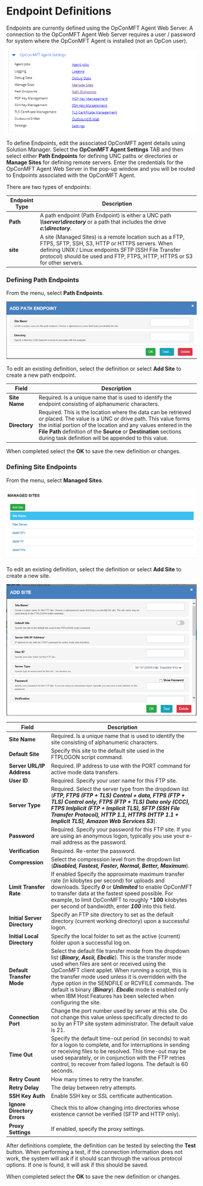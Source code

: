 # Endpoint Definitions
Endpoints are currently defined using the OpConMFT Agent Web Server. A connection to the OpConMFT Agent Web Server requires a user / password for system where the OpConMFT Agent is installed (not an OpCon user).

![OpConMFT Agent Details](../static/img/opconmft-agent-details.png)

To define Endpoints, edit the associated OpConMFT agent details using Solution Manager.
Select the **OpConMFT Agent Settings** TAB and then select either **Path Endpoints** for defining UNC paths or directories or **Manage Sites** for defining remote servers.
Enter the credentials for the OpConMFT Agent Web Server in the pop-up window and you will be routed to Endpoints associated with the OpConMFT Agent. 

There are two types of endpoints:

Endpoint Type | Description
------------- | -----------
**Path**      | A path endpoint (Path Endpoint) is either a UNC path ***\\\\server\\directory*** or a path that includes the drive ***c:\\directory***.
**site**      | A site (Managed Sites) is a remote location such as a FTP, FTPS, SFTP, SSH, S3, HTTP or HTTPS servers. When defining UNIX / Linux endpoints SFTP (SSH File Transfer protocol) should be used and FTP, FTPS, HTTP, HTTPS or S3 for other servers.

### Defining Path Endpoints

From the menu, select **Path Endpoints**.

![Path Endpoints](../static/img/path-endpoint-definition.png)

To edit an existing definition, select the definition or select **Add Site** to create a new path endpoint.

Field                        | Description
---------------------------- | -----------
**Site Name**                | Required. Is a unique name that is used to identify the endpoint consisting of alphanumeric characters. 
**Directory**                | Required. This is the location where the data can be retrieved or placed. The value is a UNC or drive path. This value forms the initial portion of the location and any values entered in the **File Path** definition of the **Source** or **Destination** sections during task definition will be appended to this value. 

When completed select the **OK** to save the new definition or changes.

### Defining Site Endpoints
From the menu, select **Managed Sites**.

![Managed Sites](../static/img/managed-sites.png)

To edit an existing definition, select the definition or select **Add Site** to create a new site.

![Managed Site Definition](../static/img/add-managed-site.png)

Field                        | Description
---------------------------- | -----------
**Site Name**                | Required. Is a unique name that is used to identify the site consisting of alphanumeric characters. 
**Default Site**             | Specify this site to the default site used in the FTPLOGON script command. 
**Server URL/IP Address**    | Required. IP address to use with the PORT command for active mode data transfers. 
**User ID**                  | Required. Specify your user name for this FTP site. 
**Server Type**              | Required. Select the server type from the dropdown list (***FTP, FTPS (FTP + TLS) Control + data, FTPS (FTP + TLS) Control only, FTPS (FTP + TLS) Data only (CCC), FTPS Imlplicit (FTP + Implicit TLS), SFTP (SSH File Transfer Protocol), HTTP 1.1, HTTPS (HTTP 1.1 + Implicit TLS), Amazon Web Services S3***).
**Password**                 | Required. Specify your password for this FTP site. If you are using an anonymous logon, typically you use your e-mail address as the password.
**Verification**             | Required. Re-enter the password.
**Compression**              | Select the compression level from the dropdown list (***Disabled, Fastest, Faster, Normal, Better, Maximum***).
**Limit Transfer Rate**      | If enabled Specify the approximate maximum transfer rate (in kilobytes per second) for uploads and downloads. Specify ***0*** or ***Unlimited*** to enable OpConMFT to transfer data at the fastest speed possible. For example, to limit OpConMFT to roughly ***100** kilobytes per second of bandwidth, enter ***100*** into this field. 
**Initial Server Directory** | Specify an FTP site directory to set as the default directory (current working directory) upon a successful logon. 
**Initial Local Directory**  | Specify the local folder to set as the active (current) folder upon a successful log on. 
**Default Transfer Mode**    | Select the default file transfer mode from the dropdown list (***Binary, Ascii, Ebcdic***). This is the transfer mode used when files are sent or received using the OpConMFT client applet. When running a script, this is the transfer mode used unless it is overridden with the /type option in the SENDFILE or RCVFILE commands. The default is binary (***Binary***). ***Ebcdic*** mode is enabled only when IBM Host Features has been selected when configuring the site.
**Connection Port**          | Change the port number used by server at this site. Do not change this value unless specifically directed to do so by an FTP site system administrator. The default value is 21. 
**Time Out**                 | Specify the default time-out period (in seconds) to wait for a logon to complete, and for interruptions in sending or receiving files to be resolved. This time-out may be used separately, or in conjunction with the FTP retries control, to recover from failed logons. The default is 60 seconds.
**Retry Count**              | How many times to retry the transfer. 
**Retry Delay**              | The delay between retry attempts. 
**SSH Key Auth**             | Enable SSH key or SSL certificate authentication. 
**Ignore Directory Errors**  | Check this to allow changing into directories whose existence cannot be verified (SFTP and HTTP only).
**Proxy Settings**           | If enabled, specify the proxy settings.

After definitions complete, the definition can be tested by selecting the **Test** button. When performing a test, if the connection information does not work, the system will ask if it should
scan through the various protocol options. If one is found, it will ask if this should be saved. 

When completed select the **OK** to save the new definition or changes.

